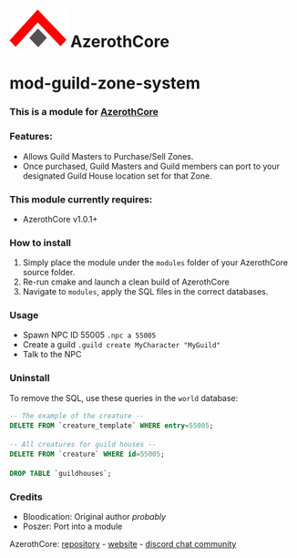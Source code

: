 # ![logo](https://raw.githubusercontent.com/azerothcore/azerothcore.github.io/master/images/logo-github.png) AzerothCore
# mod-guild-zone-system
### This is a module for [AzerothCore](http://www.azerothcore.org)


### Features:
- Allows Guild Masters to Purchase/Sell Zones.
- Once purchased, Guild Masters and Guild members can port to your designated Guild House location set for that Zone.


### This module currently requires:
- AzerothCore v1.0.1+


### How to install
1. Simply place the module under the `modules` folder of your AzerothCore source folder.
2. Re-run cmake and launch a clean build of AzerothCore
3. Navigate to `modules`, apply the SQL files in the correct databases.


### Usage
- Spawn NPC ID 55005 `.npc a 55005`
- Create a guild `.guild create MyCharacter "MyGuild"`
- Talk to the NPC


### Uninstall

To remove the SQL, use these queries in the `world` database:
```SQL
-- The example of the creature --
DELETE FROM `creature_template` WHERE entry=55005;

-- All creatures for guild houses --
DELETE FROM `creature` WHERE id=55005;

DROP TABLE `guildhouses`;
```


### Credits
* Bloodication: Original author *probably* 
* Poszer: Port into a module 

AzerothCore: [repository](https://github.com/azerothcore) - [website](http://azerothcore.org/) - [discord chat community](https://discord.gg/PaqQRkd)
<!-- - Latest build status with azerothcore: [![Build Status](https://travis-ci.org/azerothcore/mod-guildhouse-system.svg?branch=master)](https://travis-ci.org/azerothcore/mod-guildhouse-system) -->
